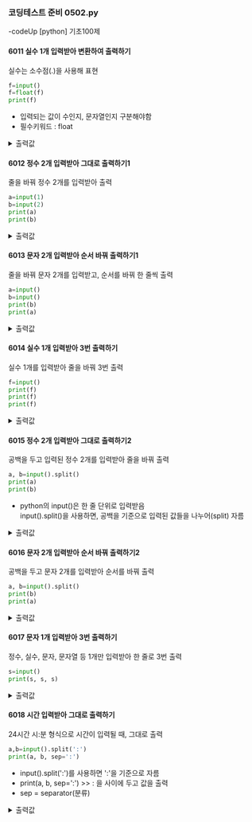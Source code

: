 ### 코딩테스트 준비 0502.py

-codeUp [python] 기초100제

#### 6011 실수 1개 입력받아 변환하여 출력하기
실수는 소수점(.)을 사용해 표현
```py
f=input()
f=float(f)
print(f)
```
* 입력되는 값이 수인지, 문자열인지 구분해야함
* 필수키워드 : float
<details><summary>출력값</summary>

  ```py
  1.414213
  ```
  
  </details>
  
#### 6012 정수 2개 입력받아 그대로 출력하기1
줄을 바꿔 정수 2개를 입력받아 출력
```py
a=input(1)
b=input(2)
print(a)
print(b)
```
<details><summary>출력값</summary>
  
  ```py
  1
  2
  ```
  
  </details>

#### 6013 문자 2개 입력받아 순서 바꿔 출력하기1
줄을 바꿔 문자 2개를 입력받고, 순서를 바꿔 한 줄씩 출력
```py
a=input()
b=input()
print(b)
print(a)
```
<details><summary>출력값</summary>
  
  ```py
  b
  a
  ```
  
  </details>
  
#### 6014 실수 1개 입력받아 3번 출력하기
실수 1개를 입력받아 줄을 바꿔 3번 출력
```py
f=input()
print(f)
print(f)
print(f)
```
<details><summary>출력값</summary>
  
  ```py
  0.1
  0.1
  0.1
  ```
  
  </details>
 
 
#### 6015 정수 2개 입력받아 그대로 출력하기2
공백을 두고 입력된 정수 2개를 입력받아 줄을 바꿔 출력
```py
a, b=input().split()
print(a)
print(b)
```
* python의 input()은 한 줄 단위로 입력받음<br>
  input().split()을 사용하면, 공백을 기준으로 입력된 값들을 나누어(split) 자름
<details><summary>출력값</summary>
  
  ```py
  1
  2
  ```
  
  </details>

#### 6016 문자 2개 입력받아 순서 바꿔 출력하기2
공백을 두고 문자 2개를 입력받아 순서를 바꿔 출력
```py
a, b=input().split()
print(b)
print(a)
```
<details><summary>출력값</summary>
  
  ```py
  2
  1
  ```
  
  </details>
 
#### 6017 문자 1개 입력받아 3번 출력하기
정수, 실수, 문자, 문자열 등 1개만 입력받아 한 줄로 3번 출력
```py
s=input()
print(s, s, s)
```
<details><summary>출력값</summary>
  
  ```py
  a a a
  ```
  
  </details>

#### 6018 시간 입력받아 그대로 출력하기
24시간 시:분 형식으로 시간이 입력될 때, 그대로 출력
```py
a,b=input().split(':')
print(a, b, sep=':')
```
* input().split(':')를 사용하면 ':'을 기준으로 자름
* print(a, b, sep=':') >> : 을 사이에 두고 값을 출력
* sep = separator(분류)

<details><summary>출력값</summary>

  ```py
  2:00(입력값)
  ```
  
  </details>


